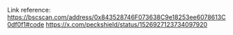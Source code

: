 Link reference:
https://bscscan.com/address/0x843528746F073638C9e18253ee6078613C0df0f1#code
https://x.com/peckshield/status/1526927123734097920
